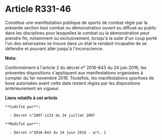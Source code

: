 # Article R331-46

Constitue une manifestation publique de sports de combat régie par la présente section tout combat ou démonstration ouvert ou
diffusé au public dans les disciplines pour lesquelles le combat ou la démonstration peut prendre fin, notamment ou
exclusivement, lorsqu'à la suite d'un coup porté l'un des adversaires se trouve dans un état le rendant incapable de se
défendre et pouvant aller jusqu'à l'inconscience.

**Nota:**

Conformément à l'article 2 du décret n° 2016-843 du 24 juin 2016, les présentes dispositions s'appliquent aux manifestations
organisées à compter du 1er novembre 2016. Toutefois, les manifestations sportives de boxe autorisées avant cette date
restent régies par les dispositions antérieurement en vigueur.

**Liens relatifs à cet article**

	**Codifié par**:

	  - Décret n°2007-1133 du 24 juillet 2007

	**Modifié par**:

	  - Décret n°2016-843 du 24 juin 2016 - art. 1
